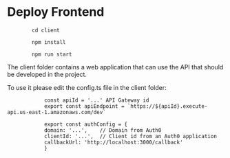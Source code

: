 # Deploy Frontend

            cd client
            
            npm install

            npm run start


The client folder contains a web application that can use the API that should be developed in the project.

To use it please edit the config.ts file in the client folder:


                const apiId = '...' API Gateway id
                export const apiEndpoint = `https://${apiId}.execute-api.us-east-1.amazonaws.com/dev`

                export const authConfig = {
                domain: '...',    // Domain from Auth0
                clientId: '...',  // Client id from an Auth0 application
                callbackUrl: 'http://localhost:3000/callback'
                }